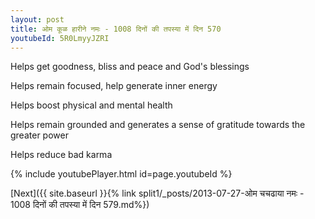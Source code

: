 ```yaml
---
layout: post
title: ओम कूळ हारीने नमः - 1008 दिनों की तपस्या में दिन 570
youtubeId: 5R0LmyyJZRI
---
```

 
 
Helps get goodness, bliss and peace and God's blessings
 
Helps remain focused, help generate inner energy 
 
Helps boost physical and mental health 
 
Helps remain grounded and generates a sense of gratitude towards the greater power 
 
Helps reduce bad karma
 
 
 
 


{% include youtubePlayer.html id=page.youtubeId %}
 
[Next]({{ site.baseurl }}{% link  split1/_posts/2013-07-27-ओम चचढाया नमः - 1008 दिनों की तपस्या में दिन 579.md%})
 
